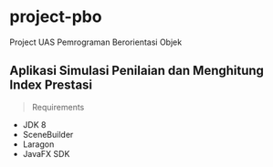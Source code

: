 # project-pbo
Project UAS Pemrograman Berorientasi Objek 

## Aplikasi Simulasi Penilaian dan Menghitung Index Prestasi

> Requirements
- JDK 8
- SceneBuilder
- Laragon
- JavaFX SDK
